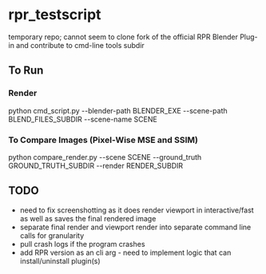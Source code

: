 # rpr_testscript
temporary repo; cannot seem to clone fork of the official RPR Blender Plug-in and contribute to cmd-line tools subdir

## To Run

### Render
python cmd_script.py --blender-path BLENDER_EXE --scene-path BLEND_FILES_SUBDIR --scene-name SCENE

### To Compare Images (Pixel-Wise MSE and SSIM)
python compare_render.py --scene SCENE --ground_truth GROUND_TRUTH_SUBDIR --render RENDER_SUBDIR

## TODO
- need to fix screenshotting as it does render viewport in interactive/fast as well as saves the final rendered image
- separate final render and viewport render into separate command line calls for granularity
- pull crash logs if the program crashes
- add RPR version as an cli arg - need to implement logic that can install/uninstall plugin(s)